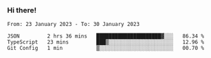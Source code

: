 ### Hi there!

<!--START_SECTION:waka-->

```text
From: 23 January 2023 - To: 30 January 2023

JSON         2 hrs 36 mins   █████████████████████▓░░░   86.34 %
TypeScript   23 mins         ███▒░░░░░░░░░░░░░░░░░░░░░   12.96 %
Git Config   1 min           ▒░░░░░░░░░░░░░░░░░░░░░░░░   00.70 %
```

<!--END_SECTION:waka-->
